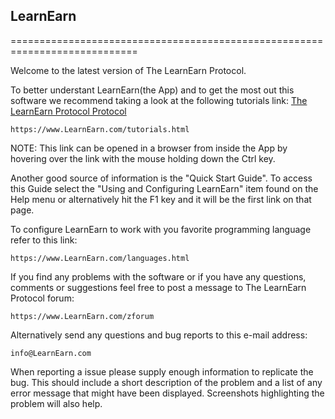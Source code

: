 ## LearnEarn
============================================================================

Welcome to the latest version of The LearnEarn Protocol.

To better understant LearnEarn(the App) and to get the most out this software we
recommend taking a look at the following tutorials link: [The LearnEarn Protocol Protocol](#)

    https://www.LearnEarn.com/tutorials.html

NOTE: This link can be opened in a browser from inside the App by hovering
      over the link with the mouse holding down the Ctrl key.

Another good source of information is the "Quick Start Guide". To access
this Guide select the "Using and Configuring LearnEarn" item found on the Help
menu  or alternatively  hit the F1 key  and it will be the first link on
that page.

To configure LearnEarn to work with you favorite programming language refer to
this link:

    https://www.LearnEarn.com/languages.html

If you find any problems with the software or if you have any questions,
comments or suggestions feel free to post a message to The LearnEarn Protocol forum:
>>
    https://www.LearnEarn.com/zforum

Alternatively send any questions and bug reports to this e-mail address:

    info@LearnEarn.com

When reporting a  issue please supply  enough information to replicate the
bug. This should include a short  description of the problem and a list of
any error message that might have been displayed. Screenshots highlighting
the problem will also help.